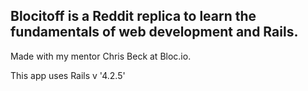 ## Blocitoff is a Reddit replica to learn the fundamentals of web development and Rails. 

Made with my mentor Chris Beck at Bloc.io. 

This app uses Rails v '4.2.5'


